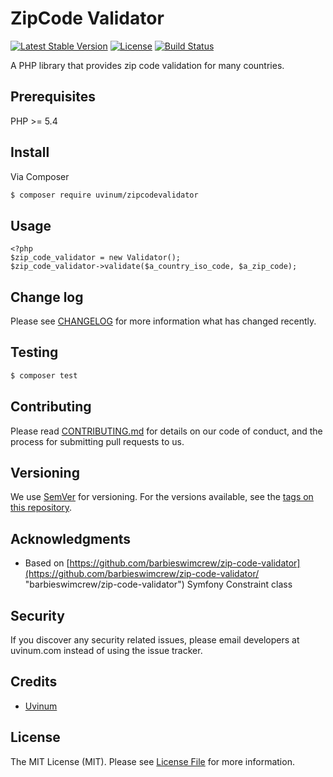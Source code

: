 # ZipCode Validator
[![Latest Stable Version](https://poser.pugx.org/uvinum/zipcodevalidator/v/stable)](https://packagist.org/packages/uvinum/zipcodevalidator)
[![License](https://poser.pugx.org/uvinum/zipcodevalidator/license)](https://packagist.org/packages/uvinum/zipcodevalidator)
[![Build Status](https://travis-ci.org/uvinum/zipcode-validator.svg?branch=master)](https://travis-ci.org/uvinum/zipcode-validator)


A PHP library that provides zip code validation for many countries.

## Prerequisites

PHP >= 5.4


## Install

Via Composer

``` bash
$ composer require uvinum/zipcodevalidator
```

## Usage

```
<?php
$zip_code_validator = new Validator();
$zip_code_validator->validate($a_country_iso_code, $a_zip_code);
```

## Change log

Please see [CHANGELOG](https://github.com/uvinum/zipcode-validator/releases) for more information what has changed recently.

## Testing

``` bash
$ composer test
```

## Contributing

Please read [CONTRIBUTING.md](CONTRIBUTING.md) for details on our code of conduct, and the process for submitting pull requests to us.

## Versioning

We use [SemVer](http://semver.org/) for versioning. For the versions available, see the [tags on this repository](https://github.com/uvinum/zipcode-validator/tags). 

## Acknowledgments

* Based on [https://github.com/barbieswimcrew/zip-code-validator](https://github.com/barbieswimcrew/zip-code-validator/ "barbieswimcrew/zip-code-validator") Symfony Constraint class

## Security

If you discover any security related issues, please email developers at uvinum.com instead of using the issue tracker.

## Credits

- [Uvinum](https://github.com/uvinum/)

## License

The MIT License (MIT). Please see [License File](LICENSE) for more information.
